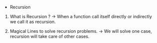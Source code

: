 - Recursion

1. What is Recursion ?
   -> When a function call itself directly or indirectly we call it as recursion.

2. Magical Lines to solve recursion problems.
   -> We will solve one case, recursion will take care of other cases.

